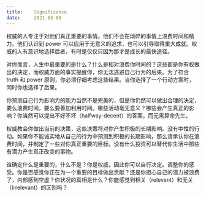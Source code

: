 ```yaml
---
title:    Significance
date:     2021-03-09
---
```


权威的人专注于对他们真正重要的事情。他们不会在琐碎的事情上浪费时间和精力。他们认识到 power 可以应用于无意义的追求，也可以引导取得重大成就。权威的人有意识地选择后者，有时是仅仅只因为那才是成长的最快途径。

对你而言，人生中最重要的是什么？什么是相对浪费你时间的？这些都是你有权做出的决定，而权威方面的事实提醒你，你无法逃避自己行为的后果。为了符合 truth 和 power 原则，你必须仔细考虑这些结果。当你选择了一个行动方案时，同时你也选择了后果。

你预测自己行为影响力的能力当然不是完美的，但是你仍然可以做出合理的决定，要么浪费时间，要么要善加利用时间。哪些活动毫无意义？哪些会产生真正的影响？你当然可以提出不好不坏（halfway-decent）的答案，而无需算命先生。

权威教会你做出当前的决策，这些决策将对你产生积极的长期影响。没有中性的行动。如果你不能诚实地从自己的行为中预测到积极的长期影响，那么请承认你在浪费时间，并制定了一些对你真正重要的目标。没有什么投资可以替代你生活中那些有潜力产生真正改变的事物。

谁确定什么是重要的，什么不是？你是权威，因此你可以自行决定。调整你的感受。你是否感觉你正在为一个重要的目标做出贡献？还是你担心自己的潜力被浪费了，内部感到空虚？你状况的真相是什么？你能感觉到相关（relevant）和无关（irrelevant）的区别吗？

